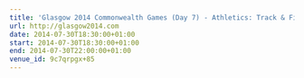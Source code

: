 ```yaml
---
title: 'Glasgow 2014 Commonwealth Games (Day 7) - Athletics: Track & Field'
url: http://glasgow2014.com
date: 2014-07-30T18:30:00+01:00
start: 2014-07-30T18:30:00+01:00
end: 2014-07-30T22:00:00+01:00
venue_id: 9c7qrpgx+85
---
```

